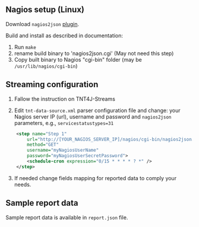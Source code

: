 ## Nagios setup (Linux)

Download `nagios2json` [plugin](https://github.com/macskas/nagios2json).

Build and install as described in documentation:

1. Run `make`
2. rename build binary to 'nagios2json.cgi' (May not need this step)
3. Copy built binary to Nagios "cgi-bin" folder (may be `/usr/lib/nagios/cgi-bin`)

## Streaming configuration

1. Fallow the instruction on TNT4J-Streams

2. Edit `tnt-data-source.xml` parser configuration file and change: your Nagios server IP (url), username and password and `nagios2json`
parameters, e.g., `servicestatustypes=31`

```xml
    <step name="Step 1"
        url="http://[YOUR_NAGIOS_SERVER_IP]/nagios/cgi-bin/nagios2json.cgi?servicestatustypes=31"
        method="GET"
        username="myNagiosUserName"
        password="myNagiosUserSecretPassword">
        <schedule-cron expression="0/15 * * * * ? *" />
    </step>
```

3. If needed change fields mapping for reported data to comply your needs. 

## Sample report data
 
Sample report data is available in `report.json` file. 